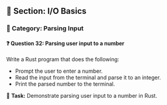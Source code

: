 ## 📘 Section: I/O Basics  
### 🔹 Category: Parsing Input  
#### ❓ Question 32: Parsing user input to a number

Write a Rust program that does the following:

- Prompt the user to enter a number.
- Read the input from the terminal and parse it to an integer.
- Print the parsed number to the terminal.

🔧 **Task:** Demonstrate parsing user input to a number in Rust.
